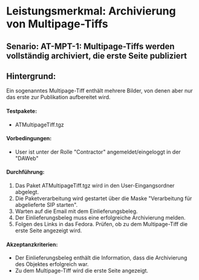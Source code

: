 # Leistungsmerkmal: Archivierung von Multipage-Tiffs  

## Senario: AT-MPT-1: Multipage-Tiffs werden vollständig archiviert, die erste Seite publiziert  

## Hintergrund:

Ein sogenanntes Multipage-Tiff enthält mehrere Bilder, von denen aber nur das erste zur Publikation  aufbereitet wird. 

#### Testpakete:

* ATMultipageTiff.tgz

#### Vorbedingungen:

* User ist unter der Rolle "Contractor" angemeldet/eingeloggt in der "DAWeb"
 
#### Durchführung:

1. Das Paket ATMultipageTiff.tgz wird in den User-Eingangsordner abgelegt.
1. Die Paketverarbeitung wird gestartet über die Maske "Verarbeitung für abgelieferte SIP starten".
1. Warten auf die Email mit dem Einlieferungsbeleg.
1. Der Einlieferungsbeleg muss eine erfolgreiche Archivierung melden. 
1. Folgen des Links in das Fedora. Prüfen, ob zu dem Multipage-Tiff die erste Seite angezeigt wird. 

#### Akzeptanzkriterien:

* Der Einlieferungsbeleg enthält die Information, dass die Archivierung des Objektes erfolgreich war.
* Zu dem Multipage-Tiff wird die erste Seite angezeigt.
